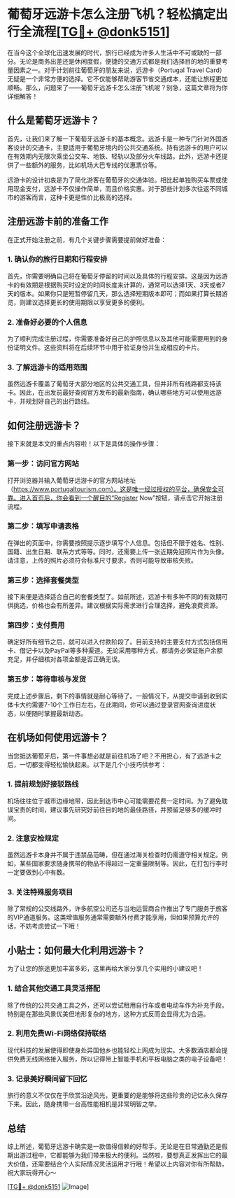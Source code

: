 # 葡萄牙远游卡怎么注册飞机？轻松搞定出行全流程[[TG💪+ @donk5151](https://t.me/s/donk5151)]

在当今这个全球化迅速发展的时代，旅行已经成为许多人生活中不可或缺的一部分。无论是商务出差还是休闲度假，便捷的交通方式都是我们选择目的地的重要考量因素之一。对于计划前往葡萄牙的朋友来说，远游卡（Portugal Travel Card）无疑是一个非常方便的选择。它不仅能够帮助游客节省交通成本，还能让旅程更加顺畅。那么，问题来了——葡萄牙远游卡怎么注册飞机呢？别急，这篇文章将为你详细解答！

## 什么是葡萄牙远游卡？

首先，让我们来了解一下葡萄牙远游卡的基本概念。远游卡是一种专门针对外国游客设计的交通卡，主要适用于葡萄牙境内的公共交通系统。持有远游卡的用户可以在有效期内无限次乘坐公交车、地铁、轻轨以及部分火车线路。此外，远游卡还提供了一些额外的服务，比如机场大巴专线的优惠票价等。

远游卡的设计初衷是为了简化游客在葡萄牙的交通体验。相比起单独购买车票或使用现金支付，远游卡不仅操作简单，而且价格实惠。对于那些计划多次往返不同城市的游客而言，这种卡更是性价比极高的选择。

## 注册远游卡前的准备工作

在正式开始注册之前，有几个关键步骤需要提前做好准备：

### 1. 确认你的旅行日期和行程安排

首先，你需要明确自己将在葡萄牙停留的时间以及具体的行程安排。这是因为远游卡的有效期是根据购买时设定的时间长度来计算的，通常可以选择1天、3天或者7天的版本。如果你只是短暂停留几天，那么选择短期版本即可；而如果打算长期游览，则建议选择更长的使用期限以享受更多的便利。

### 2. 准备好必要的个人信息

为了顺利完成注册过程，你需要准备好自己的护照信息以及其他可能需要用到的身份证明文件。这些资料将在后续环节中用于验证身份并生成相应的卡片。

### 3. 了解远游卡的适用范围

虽然远游卡覆盖了葡萄牙大部分地区的公共交通工具，但并非所有线路都支持该卡。因此，在出发前最好查阅官方发布的最新指南，确认哪些地方可以使用远游卡，并规划好自己的出行路线。

## 如何注册远游卡？

接下来就是本文的重点内容啦！以下是具体的操作步骤：

### 第一步：访问官方网站

打开浏览器并输入葡萄牙远游卡的官方网站地址（https://www.portugaltourism.com）。这是唯一经过授权的平台，确保安全可靠。进入首页后，你会看到一个醒目的“Register Now”按钮，请点击它开始注册流程。

### 第二步：填写申请表格

在弹出的页面中，你需要按照提示逐步填写个人信息。包括但不限于姓名、性别、国籍、出生日期、联系方式等等。同时，还需要上传一张近期免冠照片作为头像。请注意，上传的照片必须符合标准尺寸要求，否则可能导致审核失败。

### 第三步：选择套餐类型

接下来便是选择适合自己的套餐类型了。如前所述，远游卡有多种不同的有效期可供挑选，价格也会有所差异。建议根据实际需求进行合理选择，避免浪费资源。

### 第四步：支付费用

确定好所有细节之后，就可以进入付款阶段了。目前支持的主要支付方式包括信用卡、借记卡以及PayPal等多种渠道。无论采用哪种方式，都请务必保证账户余额充足，并仔细核对各项金额是否正确无误。

### 第五步：等待审核与发货

完成上述步骤后，剩下的事情就是耐心等待了。一般情况下，从提交申请到收到实体卡大约需要7-10个工作日左右。在此期间，你可以通过登录官网查询进度状态，以便随时掌握最新动态。

## 在机场如何使用远游卡？

当您抵达葡萄牙后，第一件事想必就是前往机场了吧？不用担心，有了远游卡之后，一切都变得轻松愉快起来。以下是几个小技巧供参考：

### 1. 提前规划好接驳路线

机场往往位于城市边缘地带，因此到达市中心可能需要花费一定时间。为了避免耽误宝贵的时间，建议事先研究好前往目的地的最佳路径，并预留足够多的缓冲时间。

### 2. 注意安检规定

虽然远游卡本身并不属于违禁品范畴，但在通过海关检查时仍需遵守相关规定。例如，某些国家要求随身携带的物品不得超过一定重量限制等。因此，在打包行李时一定要做到心中有数。

### 3. 关注特殊服务项目

除了常规的公交线路外，许多航空公司还与当地运营商合作推出了专门服务于旅客的VIP通道服务。这类增值服务通常需要额外付费才能享用，但如果预算允许的话，不妨考虑尝试一下哦！

## 小贴士：如何最大化利用远游卡？

为了让您的旅途更加丰富多彩，这里再给大家分享几个实用的小建议吧！

### 1. 结合其他交通工具灵活搭配

除了传统的公共交通工具之外，还可以尝试租用自行车或者电动车作为补充手段。特别是在那些风景优美但地形复杂的地方，这种方式反而会显得尤为合适。

### 2. 利用免费Wi-Fi网络保持联络

现代科技的发展使得即使身处异国他乡也能轻松上网成为现实。大多数酒店都会提供免费无线网络接入服务，所以记得带上智能手机和平板电脑之类的电子设备吧！

### 3. 记录美好瞬间留下回忆

旅行的意义不仅仅在于欣赏沿途风光，更重要的是能够将这些珍贵的记忆永久保存下来。因此，随身携带一台高性能相机是非常明智之举。

## 总结

综上所述，葡萄牙远游卡确实是一款值得信赖的好帮手。无论是在日常通勤还是假期出游过程中，它都能够为我们带来极大的便利。当然啦，要想真正发挥出它的最大价值，还需要结合个人实际情况灵活运用才行哦！希望以上内容对你有所帮助，祝大家玩得开心～

[[TG💪+ @donk5151](https://t.me/s/donk5151) ![Image](https://i.postimg.cc/rwNCRYN7/Snipaste-2025-04-30-17-27-05.png)]